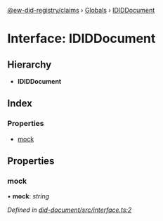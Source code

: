 [@ew-did-registry/claims](../README.md) › [Globals](../globals.md) › [IDIDDocument](ididdocument.md)

# Interface: IDIDDocument

## Hierarchy

* **IDIDDocument**

## Index

### Properties

* [mock](ididdocument.md#mock)

## Properties

###  mock

• **mock**: *string*

*Defined in [did-document/src/interface.ts:2](https://github.com/energywebfoundation/ew-did-registry/blob/b6732be/packages/did-document/src/interface.ts#L2)*
